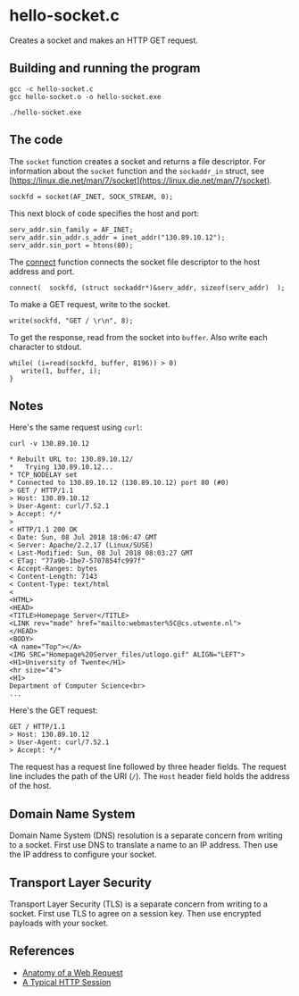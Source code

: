 # hello-socket.c

Creates a socket and makes an HTTP GET request.

## Building and running the program

    gcc -c hello-socket.c
    gcc hello-socket.o -o hello-socket.exe

    ./hello-socket.exe

## The code

The `socket` function creates a socket and returns a file descriptor.
For information about the `socket` function and the `sockaddr_in` struct, see
[https://linux.die.net/man/7/socket](https://linux.die.net/man/7/socket).

```
sockfd = socket(AF_INET, SOCK_STREAM, 0);
```

This next block of code specifies the host and port:

```
serv_addr.sin_family = AF_INET;
serv_addr.sin_addr.s_addr = inet_addr("130.89.10.12");
serv_addr.sin_port = htons(80);
```

The [connect](https://linux.die.net/man/2/connect) function connects the
socket file descriptor to the host address and port.

```
connect(  sockfd, (struct sockaddr*)&serv_addr, sizeof(serv_addr)  );
```

To make a GET request, write to the socket.

```
write(sockfd, "GET / \r\n", 8);
```

To get the response, read from the socket into `buffer`. Also write each
character to stdout.

```
while( (i=read(sockfd, buffer, 8196)) > 0)
   write(1, buffer, i);
}
```

## Notes

Here's the same request using `curl`:

```
curl -v 130.89.10.12

* Rebuilt URL to: 130.89.10.12/
*   Trying 130.89.10.12...
* TCP_NODELAY set
* Connected to 130.89.10.12 (130.89.10.12) port 80 (#0)
> GET / HTTP/1.1
> Host: 130.89.10.12
> User-Agent: curl/7.52.1
> Accept: */*
> 
< HTTP/1.1 200 OK
< Date: Sun, 08 Jul 2018 18:06:47 GMT
< Server: Apache/2.2.17 (Linux/SUSE)
< Last-Modified: Sun, 08 Jul 2018 08:03:27 GMT
< ETag: "77a9b-1be7-5707854fc997f"
< Accept-Ranges: bytes
< Content-Length: 7143
< Content-Type: text/html
< 
<HTML>
<HEAD>
<TITLE>Homepage Server</TITLE>
<LINK rev="made" href="mailto:webmaster%5C@cs.utwente.nl">
</HEAD>
<BODY>
<A name="Top"></A>
<IMG SRC="Homepage%20Server_files/utlogo.gif" ALIGN="LEFT">
<H1>University of Twente</H1>
<hr size="4">
<H1>
Department of Computer Science<br>
...
```

Here's the GET request:

```
GET / HTTP/1.1
> Host: 130.89.10.12
> User-Agent: curl/7.52.1
> Accept: */*
```

The request has a request line followed by three header fields. The request line
includes the path of the URI (`/`). The `Host` header field holds the address
of the host.

## Domain Name System

Domain Name System (DNS) resolution is a separate concern from writing
to a socket. First use DNS to translate a name to an IP address. Then
use the IP address to configure your socket.

## Transport Layer Security

Transport Layer Security (TLS) is a separate concern from writing to
a socket. First use TLS to agree on a session key. Then use encrypted
payloads with your socket. 

## References

* [Anatomy of a Web Request](https://robrich.org/slides/anatomy_of_a_web_request/#/)
* [A Typical HTTP Session](https://developer.mozilla.org/en-US/docs/Web/HTTP/Session)
